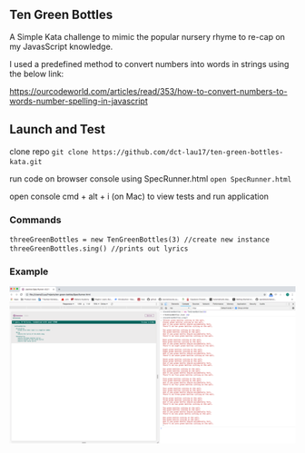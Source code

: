 ## Ten Green Bottles
A Simple Kata challenge to mimic the popular nursery rhyme to re-cap on my JavasScript knowledge.

I used a predefined method to convert numbers into words in strings using the below link:

 https://ourcodeworld.com/articles/read/353/how-to-convert-numbers-to-words-number-spelling-in-javascript



## Launch and Test
  clone repo
  `git clone https://github.com/dct-lau17/ten-green-bottles-kata.git`

  run code on browser console using SpecRunner.html
  `open SpecRunner.html`

  open console cmd + alt + i (on Mac) to view tests and run application

### Commands
```
threeGreenBottles = new TenGreenBottles(3) //create new instance
threeGreenBottles.sing() //prints out lyrics
```

### Example

![Alt text](screenshots/greenbottles.png)
